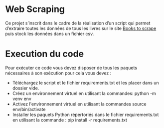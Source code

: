 # Web Scraping
Ce projet s’inscrit dans le cadre de la réalisation d’un script qui permet d’extraire toutes les données de tous les livres sur le site [Books to scrape](http://books.toscrape.com/) puis stock les données dans un fichier csv.
# Execution du code
 Pour exécuter ce code vous devez disposer de tous les paquets nécessaires à son exécution pour cela vous devez :
 * Téléchargez le script et le fichier requirements.txt et les placer dans un dossier vide.
 * Créez un environnement virtuel en utilisant la commandes: python -m venv env
 * Activez l'environnement virtuel en utilisant la commandes source env/bin/activate 
 * Installer les paquets Python répertoriés dans le fichier requirements.txt en utilisant la commande : pip install -r requirements.txt
